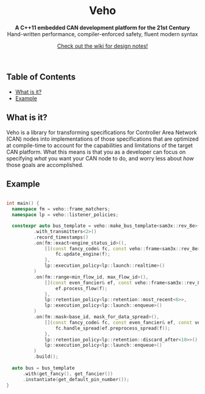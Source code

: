 <h1 align="center">Veho</h1>

<div align="center">
  <strong>A C++11 embedded CAN development platform for the 21st Century </strong>
</div>
<div align="center">
  Hand-written performance, compiler-enforced safety, fluent modern syntax
  
  [Check out the wiki for design notes!](https://github.com/foundry27/veho/wiki/Design-Details)
</div>

<br />

## Table of Contents
- [What is it?](#what-is-it?)
- [Example](#example)

## What is it?
Veho is a library for transforming specifications for Controller Area Network (CAN) nodes into implementations of those specifications that are optimized at compile-time to account for the capabilities and limitations of the target CAN platform. What this means is that you as a developer can focus on specifying _what_ you want your CAN node to do, and worry less about _how_ those goals are accomplished.

## Example
```C++

int main() {
  namespace fm = veho::frame_matchers;
  namespace lp = veho::listener_policies;

  constexpr auto bus_template = veho::make_bus_template<sam3x::rev_8e>()
          .with_transmitters<2>()
          .record_timestamps()
          .on(fm::exact<engine_status_id>(),
              [](const fancy_code& fc, const veho::frame<sam3x::rev_8e>& f){ 
                  fc.update_engine(f);
              },
              lp::execution_policy<lp::launch::realtime>()
          )
          .on(fm::range<min_flow_id, max_flow_id>(),
              [](const even_fancier& ef, const veho::frame<sam3x::rev_8e>& f){
                  ef.process_flow(f);
              },
              lp::retention_policy<lp::retention::most_recent<6>>,
              lp::execution_policy<lp::launch::enqueue>()
          )
          .on(fm::mask<base_id, mask_for_data_spread>(),
              [](const fancy_code& fc, const even_fancier& ef, const veho::frame<sam3x::rev_8e>& f){
                  fc.handle_spread(ef.preprocess_spread(f));
              },
              lp::retention_policy<lp::retention::discard_after<10>>(),
              lp::execution_policy<lp::launch::enqueue>()
          )
          .build();
          
  auto bus = bus_template
      .with(get_fancy(), get_fancier())
      .instantiate(get_default_pin_number());
}
```
